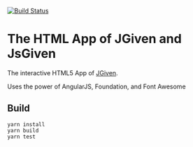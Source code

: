 [![Build Status](https://img.shields.io/github/workflow/status/jgiven/jgiven-html-app/Yarn%20CI%20Cycle)](https://github.com/jgiven/jgiven-html-app/actions/workflows/html-app-branch_and_pr_build.yml?query=branch%3Amaster)

# The HTML App of JGiven and JsGiven

The interactive HTML5 App of [JGiven](https://jgiven.org).

Uses the power of AngularJS, Foundation, and Font Awesome

## Build

```
yarn install
yarn build
yarn test
```
